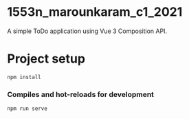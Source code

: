 # 1553n_marounkaram_c1_2021

A simple ToDo application using Vue 3 Composition API.

# Project setup

```
npm install
```

### Compiles and hot-reloads for development

```
npm run serve
```
